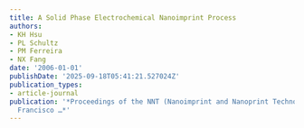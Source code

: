 ```yaml
---
title: A Solid Phase Electrochemical Nanoimprint Process
authors:
- KH Hsu
- PL Schultz
- PM Ferreira
- NX Fang
date: '2006-01-01'
publishDate: '2025-09-18T05:41:21.527024Z'
publication_types:
- article-journal
publication: '*Proceedings of the NNT (Nanoimprint and Nanoprint Technology), San
  Francisco …*'
---
```

